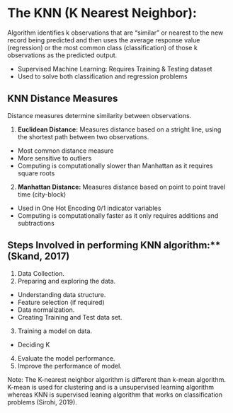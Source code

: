 # The KNN (K Nearest Neighbor):

Algorithm identifies k observations that are “similar” or nearest to the new record being predicted and then uses the average response value (regression) or the most common class (classification) of those k observations as the predicted output. 

- Supervised Machine Learning: Requires Training & Testing dataset 
- Used to solve both classification and regression problems

## KNN Distance Measures
Distance measures determine similarity between observations. 

1. **Euclidean Distance:** Measures distance based on a stright line, using the shortest path between two observations. 
- Most common distance measure 
- More sensitive to outliers
- Computing is computationally slower than Manhattan as it requires square roots

2. **Manhattan Distance:** Measures distance based on point to point travel time (city-block)
- Used in One Hot Encoding 0/1 indicator variables
- Computing is computationally faster as it only requires additions and subtractions

## Steps Involved in performing KNN algorithm:** (Skand, 2017)

1. Data Collection.
2. Preparing and exploring the data.
- Understanding data structure.
- Feature selection (if required)
- Data normalization.
- Creating Training and Test data set.
3. Training a model on data.
- Deciding K 
4. Evaluate the model performance.
5. Improve the performance of model.

Note: The K-nearest neighbor algorithm is different than k-mean algorithm. K-mean is used for clustering and is a unsupervised learning algorithm whereas KNN is supervised leaning algorithm that works on classification problems (Sirohi, 2019).
